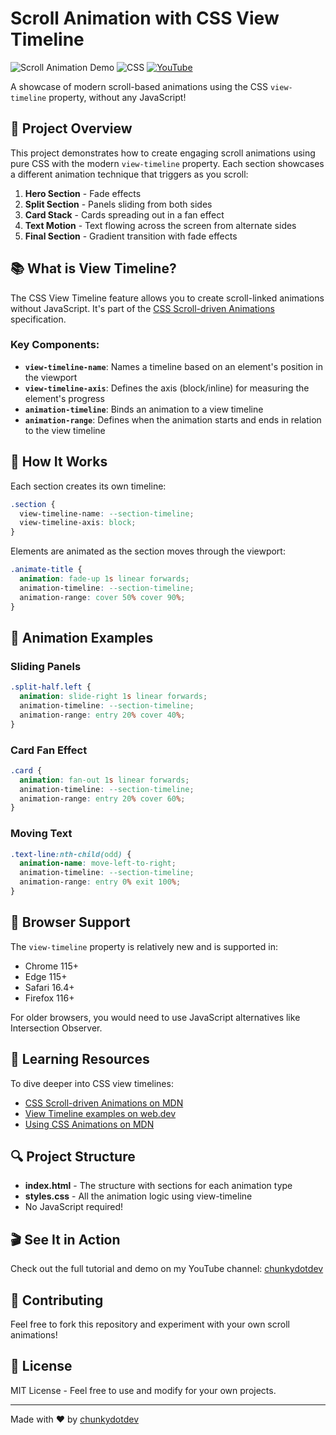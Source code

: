 # Scroll Animation with CSS View Timeline

![Scroll Animation Demo](https://img.shields.io/badge/Demo-Scroll%20Animations-orange)
![CSS](https://img.shields.io/badge/CSS-View%20Timeline-blue)
[![YouTube](https://img.shields.io/badge/YouTube-chunkydotdev-red)](https://youtube.com/chunkydotdev)

A showcase of modern scroll-based animations using the CSS `view-timeline` property, without any JavaScript!

## 🌟 Project Overview

This project demonstrates how to create engaging scroll animations using pure CSS with the modern `view-timeline` property. Each section showcases a different animation technique that triggers as you scroll:

1. **Hero Section** - Fade effects
2. **Split Section** - Panels sliding from both sides
3. **Card Stack** - Cards spreading out in a fan effect
4. **Text Motion** - Text flowing across the screen from alternate sides
5. **Final Section** - Gradient transition with fade effects

## 📚 What is View Timeline?

The CSS View Timeline feature allows you to create scroll-linked animations without JavaScript. It's part of the [CSS Scroll-driven Animations](https://developer.mozilla.org/en-US/docs/Web/CSS/CSS_scroll-driven_animations) specification.

### Key Components:

- **`view-timeline-name`**: Names a timeline based on an element's position in the viewport
- **`view-timeline-axis`**: Defines the axis (block/inline) for measuring the element's progress
- **`animation-timeline`**: Binds an animation to a view timeline
- **`animation-range`**: Defines when the animation starts and ends in relation to the view timeline

## 🎯 How It Works

Each section creates its own timeline:

```css
.section {
  view-timeline-name: --section-timeline;
  view-timeline-axis: block;
}
```

Elements are animated as the section moves through the viewport:

```css
.animate-title {
  animation: fade-up 1s linear forwards;
  animation-timeline: --section-timeline;
  animation-range: cover 50% cover 90%;
}
```

## 🚀 Animation Examples

### Sliding Panels

```css
.split-half.left {
  animation: slide-right 1s linear forwards;
  animation-timeline: --section-timeline;
  animation-range: entry 20% cover 40%;
}
```

### Card Fan Effect

```css
.card {
  animation: fan-out 1s linear forwards;
  animation-timeline: --section-timeline;
  animation-range: entry 20% cover 60%;
}
```

### Moving Text

```css
.text-line:nth-child(odd) {
  animation-name: move-left-to-right;
  animation-timeline: --section-timeline;
  animation-range: entry 0% exit 100%;
}
```

## 📱 Browser Support

The `view-timeline` property is relatively new and is supported in:
- Chrome 115+
- Edge 115+
- Safari 16.4+
- Firefox 116+

For older browsers, you would need to use JavaScript alternatives like Intersection Observer.

## 📖 Learning Resources

To dive deeper into CSS view timelines:

- [CSS Scroll-driven Animations on MDN](https://developer.mozilla.org/en-US/docs/Web/CSS/CSS_scroll-driven_animations)
- [View Timeline examples on web.dev](https://developer.chrome.com/blog/scroll-animation/)
- [Using CSS Animations on MDN](https://developer.mozilla.org/en-US/docs/Web/CSS/CSS_animations/Using_CSS_animations)

## 🔍 Project Structure

- **index.html** - The structure with sections for each animation type
- **styles.css** - All the animation logic using view-timeline
- No JavaScript required!

## 🎬 See It in Action

Check out the full tutorial and demo on my YouTube channel: [chunkydotdev](https://youtube.com/chunkydotdev)

## 🤝 Contributing

Feel free to fork this repository and experiment with your own scroll animations!

## 📃 License

MIT License - Feel free to use and modify for your own projects.

---

Made with ❤️ by [chunkydotdev](https://youtube.com/chunkydotdev)
